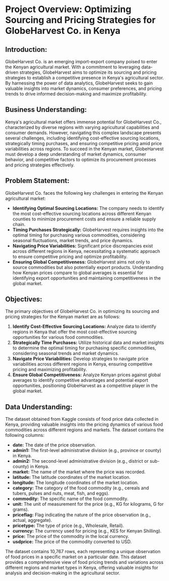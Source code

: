 # Project Overview: Optimizing Sourcing and Pricing Strategies for GlobeHarvest Co. in Kenya

## Introduction:
GlobeHarvest Co. is an emerging import-export company poised to enter the Kenyan agricultural market. With a commitment to leveraging data-driven strategies, GlobeHarvest aims to optimize its sourcing and pricing strategies to establish a competitive presence in Kenya's agricultural sector. By harnessing the power of data analytics, GlobeHarvest seeks to gain valuable insights into market dynamics, consumer preferences, and pricing trends to drive informed decision-making and maximize profitability.

## Business Understanding:
Kenya's agricultural market offers immense potential for GlobeHarvest Co., characterized by diverse regions with varying agricultural capabilities and consumer demands. However, navigating this complex landscape presents several challenges, including identifying cost-effective sourcing locations, strategically timing purchases, and ensuring competitive pricing amid price variabilities across regions. To succeed in the Kenyan market, GlobeHarvest must develop a deep understanding of market dynamics, consumer behavior, and competitive factors to optimize its procurement processes and pricing strategies effectively.

## Problem Statement:
GlobeHarvest Co. faces the following key challenges in entering the Kenyan agricultural market:

- **Identifying Optimal Sourcing Locations:** The company needs to identify the most cost-effective sourcing locations across different Kenyan counties to minimize procurement costs and ensure a reliable supply chain.
- **Timing Purchases Strategically:** GlobeHarvest requires insights into the optimal timing for purchasing various commodities, considering seasonal fluctuations, market trends, and price dynamics.
- **Navigating Price Variabilities:** Significant price discrepancies exist across different regions in Kenya, necessitating a systematic approach to ensure competitive pricing and optimize profitability.
- **Ensuring Global Competitiveness:** GlobeHarvest aims not only to source commodities but also potentially export products. Understanding how Kenyan prices compare to global averages is essential for identifying export opportunities and maintaining competitiveness in the global market.

## Objectives:
The primary objectives of GlobeHarvest Co. in optimizing its sourcing and pricing strategies for the Kenyan market are as follows:

1. **Identify Cost-Effective Sourcing Locations:** Analyze data to identify regions in Kenya that offer the most cost-effective sourcing opportunities for various food commodities.
2. **Strategically Time Purchases:** Utilize historical data and market insights to determine the optimal timing for purchasing specific commodities, considering seasonal trends and market dynamics.
3. **Navigate Price Variabilities:** Develop strategies to navigate price variabilities across different regions in Kenya, ensuring competitive pricing and maximizing profitability.
4. **Ensure Global Competitiveness:** Analyze Kenyan prices against global averages to identify competitive advantages and potential export opportunities, positioning GlobeHarvest as a competitive player in the global market.

## Data Understanding:
The dataset obtained from Kaggle consists of food price data collected in Kenya, providing valuable insights into the pricing dynamics of various food commodities across different regions and markets. The dataset contains the following columns:

- **date:** The date of the price observation.
- **admin1:** The first-level administrative division (e.g., province or county) in Kenya.
- **admin2:** The second-level administrative division (e.g., district or sub-county) in Kenya.
- **market:** The name of the market where the price was recorded.
- **latitude:** The latitude coordinates of the market location.
- **longitude:** The longitude coordinates of the market location.
- **category:** The category of the food commodity (e.g., cereals and tubers, pulses and nuts, meat, fish, and eggs).
- **commodity:** The specific name of the food commodity.
- **unit:** The unit of measurement for the price (e.g., KG for kilograms, G for grams).
- **priceflag:** Flag indicating the nature of the price observation (e.g., actual, aggregate).
- **pricetype:** The type of price (e.g., Wholesale, Retail).
- **currency:** The currency used for pricing (e.g., KES for Kenyan Shilling).
- **price:** The price of the commodity in the local currency.
- **usdprice:** The price of the commodity converted to USD.

The dataset contains 10,767 rows, each representing a unique observation of food prices in a specific market on a particular date. This dataset provides a comprehensive view of food pricing trends and variations across different regions and market types in Kenya, offering valuable insights for analysis and decision-making in the agricultural sector.
